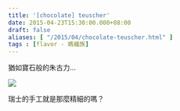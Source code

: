 ```yaml
---
title: '[chocolate] teuscher'
date: 2015-04-23T15:30:00.000+08:00
draft: false
aliases: [ "/2015/04/chocolate-teuscher.html" ]
tags : [flavor - 螞蟻族]
---
```


猶如寶石般的朱古力...  

[![](https://farm6.staticflickr.com/5480/9869936565_1ecbecb1b8_z.jpg)](https://farm6.staticflickr.com/5480/9869936565_1ecbecb1b8_z.jpg)

瑞士的手工就是那麼精細的嗎？